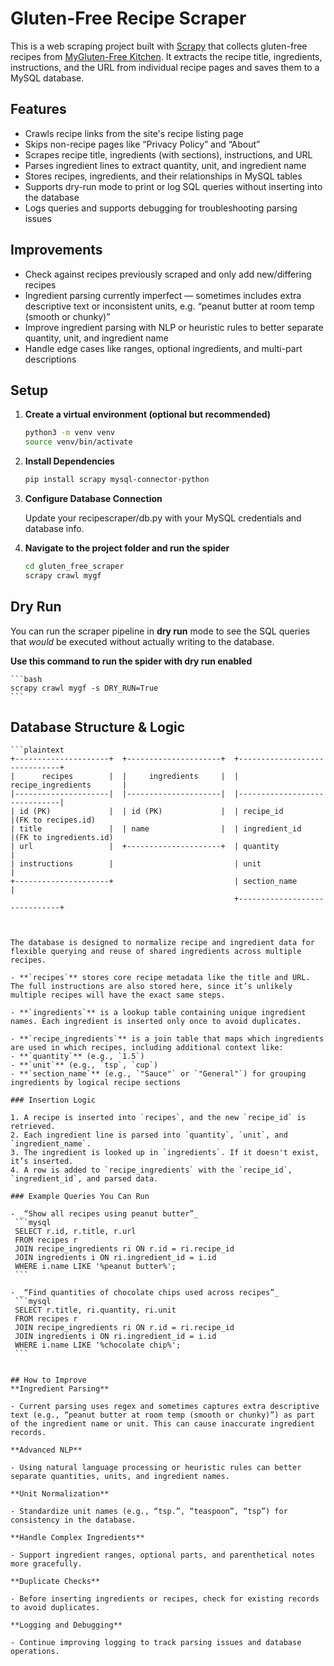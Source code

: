 # Gluten-Free Recipe Scraper

This is a web scraping project built with [Scrapy](https://scrapy.org/) that collects gluten-free recipes from [MyGluten-Free Kitchen](https://mygluten-freekitchen.com/recipes/). It extracts the recipe title, ingredients, instructions, and the URL from individual recipe pages and saves them to a MySQL database.

## Features

- Crawls recipe links from the site's recipe listing page
- Skips non-recipe pages like “Privacy Policy” and “About”
- Scrapes recipe title, ingredients (with sections), instructions, and URL
- Parses ingredient lines to extract quantity, unit, and ingredient name
- Stores recipes, ingredients, and their relationships in MySQL tables
- Supports dry-run mode to print or log SQL queries without inserting into the database
- Logs queries and supports debugging for troubleshooting parsing issues


## Improvements

- Check against recipes previously scraped and only add new/differing recipes
- Ingredient parsing currently imperfect — sometimes includes extra descriptive text or inconsistent units, e.g. “peanut butter at room temp (smooth or chunky)”
- Improve ingredient parsing with NLP or heuristic rules to better separate quantity, unit, and ingredient name
- Handle edge cases like ranges, optional ingredients, and multi-part descriptions

## Setup

1. **Create a virtual environment (optional but recommended)**
   ```bash
   python3 -m venv venv
   source venv/bin/activate
   ```

2. **Install Dependencies**
    ```bash
    pip install scrapy mysql-connector-python
    ```

3. **Configure Database Connection**

    Update your recipescraper/db.py with your MySQL credentials and database info.

4. **Navigate to the project folder and run the spider**
    ```bash
    cd gluten_free_scraper
    scrapy crawl mygf
    ```

## Dry Run

You can run the scraper pipeline in **dry run** mode to see the SQL queries that *would* be executed without actually writing to the database.

**Use this command to run the spider with dry run enabled**

    ```bash
    scrapy crawl mygf -s DRY_RUN=True
    ```


## Database Structure & Logic

    ```plaintext
    +---------------------+  +---------------------+  +------------------------------+
    |      recipes        |  |     ingredients     |  |     recipe_ingredients       |
    |---------------------|  |---------------------|  |------------------------------|
    | id (PK)             |  | id (PK)             |  | recipe_id                    |(FK to recipes.id)
    | title               |  | name                |  | ingredient_id                |(FK to ingredients.id)
    | url                 |  +---------------------+  | quantity                     |
    | instructions        |                           | unit                         |
    +---------------------+                           | section_name                 |
                                                      +------------------------------+
   ```


The database is designed to normalize recipe and ingredient data for flexible querying and reuse of shared ingredients across multiple recipes.

- **`recipes`** stores core recipe metadata like the title and URL. The full instructions are also stored here, since it’s unlikely multiple recipes will have the exact same steps.

- **`ingredients`** is a lookup table containing unique ingredient names. Each ingredient is inserted only once to avoid duplicates.

- **`recipe_ingredients`** is a join table that maps which ingredients are used in which recipes, including additional context like:
  - **`quantity`** (e.g., `1.5`)
  - **`unit`** (e.g., `tsp`, `cup`)
  - **`section_name`** (e.g., `"Sauce"` or `"General"`) for grouping ingredients by logical recipe sections

### Insertion Logic

1. A recipe is inserted into `recipes`, and the new `recipe_id` is retrieved.
2. Each ingredient line is parsed into `quantity`, `unit`, and `ingredient_name`.
3. The ingredient is looked up in `ingredients`. If it doesn't exist, it’s inserted.
4. A row is added to `recipe_ingredients` with the `recipe_id`, `ingredient_id`, and parsed data.

### Example Queries You Can Run

- _“Show all recipes using peanut butter”_
    ```mysql
    SELECT r.id, r.title, r.url
    FROM recipes r
    JOIN recipe_ingredients ri ON r.id = ri.recipe_id
    JOIN ingredients i ON ri.ingredient_id = i.id
    WHERE i.name LIKE '%peanut butter%';
    ```

- _“Find quantities of chocolate chips used across recipes”_
    ```mysql
    SELECT r.title, ri.quantity, ri.unit
    FROM recipes r
    JOIN recipe_ingredients ri ON r.id = ri.recipe_id
    JOIN ingredients i ON ri.ingredient_id = i.id
    WHERE i.name LIKE '%chocolate chip%';
    ```


## How to Improve
**Ingredient Parsing** 

- Current parsing uses regex and sometimes captures extra descriptive text (e.g., “peanut butter at room temp (smooth or chunky)”) as part of the ingredient name or unit. This can cause inaccurate ingredient records.

**Advanced NLP** 

- Using natural language processing or heuristic rules can better separate quantities, units, and ingredient names.

**Unit Normalization** 

- Standardize unit names (e.g., “tsp.”, “teaspoon”, “tsp”) for consistency in the database.

**Handle Complex Ingredients**

- Support ingredient ranges, optional parts, and parenthetical notes more gracefully.

**Duplicate Checks**

- Before inserting ingredients or recipes, check for existing records to avoid duplicates.

**Logging and Debugging**

- Continue improving logging to track parsing issues and database operations.





